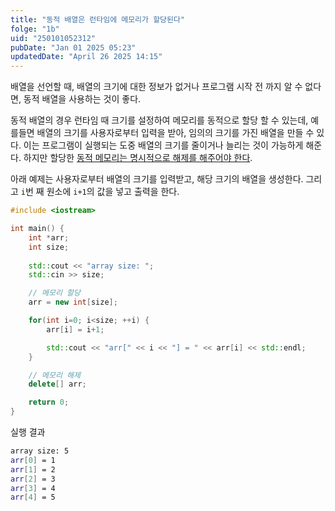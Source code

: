 ```yaml
---
title: "동적 배열은 런타임에 메모리가 할당된다"
folge: "1b"
uid: "250101052312"
pubDate: "Jan 01 2025 05:23"
updatedDate: "April 26 2025 14:15"
---
```


배열을 선언할 때, 배열의 크기에 대한 정보가 없거나 프로그램 시작 전 까지 알 수 없다면, 동적 배열을 사용하는 것이 좋다.

동적 배열의 경우 런타임 때 크기를 설정하여 메모리를 동적으로 할당 할 수 있는데, 예를들면 배열의 크기를 사용자로부터 입력을 받아, 임의의 크기를 가진 배열을 만들 수 있다. 이는 프로그램이 실행되는 도중 배열의 크기를 줄이거나 늘리는 것이 가능하게 해준다. 하지만 할당한 [동적 메모리는 명시적으로 해제를 해주어야 한다](/note/250130081822).

아래 예제는 사용자로부터 배열의 크기를 입력받고, 해당 크기의 배열을 생성한다.
그리고 `i`번 째 원소에 `i+1`의 값을 넣고 출력을 한다.

```cpp
#include <iostream>

int main() {
	int *arr;
	int size;
	
	std::cout << "array size: ";
	std::cin >> size;

	// 메모리 할당
	arr = new int[size];

	for(int i=0; i<size; ++i) {
		arr[i] = i+1;

		std::cout << "arr[" << i << "] = " << arr[i] << std::endl;
	}

	// 메모리 해제
	delete[] arr;

	return 0;
}
```

실행 결과
```sh
array size: 5
arr[0] = 1
arr[1] = 2
arr[2] = 3
arr[3] = 4
arr[4] = 5
```